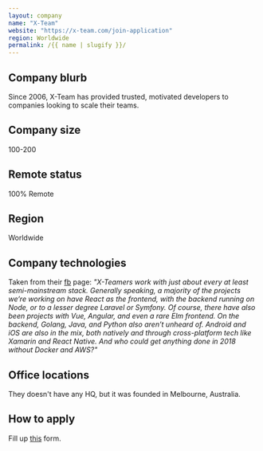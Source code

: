 ```yaml
---
layout: company
name: "X-Team"
website: "https://x-team.com/join-application"
region: Worldwide
permalink: /{{ name | slugify }}/
---
```


## Company blurb

Since 2006, X-Team has provided trusted, motivated developers to companies looking to scale their teams.

## Company size

100-200

## Remote status

100% Remote

## Region

Worldwide

## Company technologies

Taken from their [fb](https://www.facebook.com/x.team/) page:
_"X-Teamers work with just about every at least semi-mainstream stack. Generally speaking, a majority of the projects we’re working on have React as the frontend, with the backend running on Node, or to a lesser degree Laravel or Symfony. Of course, there have also been projects with Vue, Angular, and even a rare Elm frontend. On the backend, Golang, Java, and Python also aren’t unheard of. Android and iOS are also in the mix, both natively and through cross-platform tech like Xamarin and React Native. And who could get anything done in 2018 without Docker and AWS?"_

## Office locations

They doesn't have any HQ, but it was founded in Melbourne, Australia.

## How to apply

Fill up [this](https://x-team.com/join-application/) form.